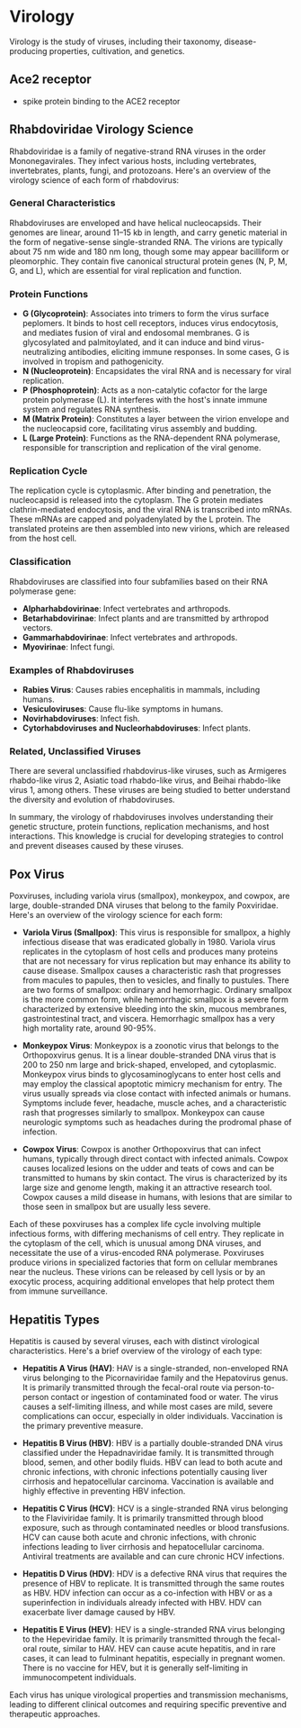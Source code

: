 # Virology

Virology is the study of viruses, including their taxonomy, disease-producing properties, cultivation, and genetics.

## Ace2 receptor

- spike protein binding to the ACE2 receptor

## Rhabdoviridae Virology Science

Rhabdoviridae is a family of negative-strand RNA viruses in the order Mononegavirales. They infect various hosts, including vertebrates, invertebrates, plants, fungi, and protozoans. Here's an overview of the virology science of each form of rhabdovirus:

### General Characteristics

Rhabdoviruses are enveloped and have helical nucleocapsids. Their genomes are linear, around 11–15 kb in length, and carry genetic material in the form of negative-sense single-stranded RNA. The virions are typically about 75 nm wide and 180 nm long, though some may appear bacilliform or pleomorphic. They contain five canonical structural protein genes (N, P, M, G, and L), which are essential for viral replication and function.

### Protein Functions

- **G (Glycoprotein)**: Associates into trimers to form the virus surface peplomers. It binds to host cell receptors, induces virus endocytosis, and mediates fusion of viral and endosomal membranes. G is glycosylated and palmitoylated, and it can induce and bind virus-neutralizing antibodies, eliciting immune responses. In some cases, G is involved in tropism and pathogenicity.
- **N (Nucleoprotein)**: Encapsidates the viral RNA and is necessary for viral replication.
- **P (Phosphoprotein)**: Acts as a non-catalytic cofactor for the large protein polymerase (L). It interferes with the host's innate immune system and regulates RNA synthesis.
- **M (Matrix Protein)**: Constitutes a layer between the virion envelope and the nucleocapsid core, facilitating virus assembly and budding.
- **L (Large Protein)**: Functions as the RNA-dependent RNA polymerase, responsible for transcription and replication of the viral genome.

### Replication Cycle

The replication cycle is cytoplasmic. After binding and penetration, the nucleocapsid is released into the cytoplasm. The G protein mediates clathrin-mediated endocytosis, and the viral RNA is transcribed into mRNAs. These mRNAs are capped and polyadenylated by the L protein. The translated proteins are then assembled into new virions, which are released from the host cell.

### Classification

Rhabdoviruses are classified into four subfamilies based on their RNA polymerase gene:

- **Alpharhabdovirinae**: Infect vertebrates and arthropods.
- **Betarhabdovirinae**: Infect plants and are transmitted by arthropod vectors.
- **Gammarhabdovirinae**: Infect vertebrates and arthropods.
- **Myovirinae**: Infect fungi.

### Examples of Rhabdoviruses

- **Rabies Virus**: Causes rabies encephalitis in mammals, including humans.
- **Vesiculoviruses**: Cause flu-like symptoms in humans.
- **Novirhabdoviruses**: Infect fish.
- **Cytorhabdoviruses and Nucleorhabdoviruses**: Infect plants.

### Related, Unclassified Viruses

There are several unclassified rhabdovirus-like viruses, such as Armigeres rhabdo-like virus 2, Asiatic toad rhabdo-like virus, and Beihai rhabdo-like virus 1, among others. These viruses are being studied to better understand the diversity and evolution of rhabdoviruses.

In summary, the virology of rhabdoviruses involves understanding their genetic structure, protein functions, replication mechanisms, and host interactions. This knowledge is crucial for developing strategies to control and prevent diseases caused by these viruses.

## Pox Virus

Poxviruses, including variola virus (smallpox), monkeypox, and cowpox, are large, double-stranded DNA viruses that belong to the family Poxviridae. Here's an overview of the virology science for each form:

- **Variola Virus (Smallpox)**: This virus is responsible for smallpox, a highly infectious disease that was eradicated globally in 1980. Variola virus replicates in the cytoplasm of host cells and produces many proteins that are not necessary for virus replication but may enhance its ability to cause disease. Smallpox causes a characteristic rash that progresses from macules to papules, then to vesicles, and finally to pustules. There are two forms of smallpox: ordinary and hemorrhagic. Ordinary smallpox is the more common form, while hemorrhagic smallpox is a severe form characterized by extensive bleeding into the skin, mucous membranes, gastrointestinal tract, and viscera. Hemorrhagic smallpox has a very high mortality rate, around 90-95%.

- **Monkeypox Virus**: Monkeypox is a zoonotic virus that belongs to the Orthopoxvirus genus. It is a linear double-stranded DNA virus that is 200 to 250 nm large and brick-shaped, enveloped, and cytoplasmic. Monkeypox virus binds to glycosaminoglycans to enter host cells and may employ the classical apoptotic mimicry mechanism for entry. The virus usually spreads via close contact with infected animals or humans. Symptoms include fever, headache, muscle aches, and a characteristic rash that progresses similarly to smallpox. Monkeypox can cause neurologic symptoms such as headaches during the prodromal phase of infection.

- **Cowpox Virus**: Cowpox is another Orthopoxvirus that can infect humans, typically through direct contact with infected animals. Cowpox causes localized lesions on the udder and teats of cows and can be transmitted to humans by skin contact. The virus is characterized by its large size and genome length, making it an attractive research tool. Cowpox causes a mild disease in humans, with lesions that are similar to those seen in smallpox but are usually less severe.

Each of these poxviruses has a complex life cycle involving multiple infectious forms, with differing mechanisms of cell entry. They replicate in the cytoplasm of the cell, which is unusual among DNA viruses, and necessitate the use of a virus-encoded RNA polymerase. Poxviruses produce virions in specialized factories that form on cellular membranes near the nucleus. These virions can be released by cell lysis or by an exocytic process, acquiring additional envelopes that help protect them from immune surveillance.

## Hepatitis Types

Hepatitis is caused by several viruses, each with distinct virological characteristics. Here's a brief overview of the virology of each type:

- **Hepatitis A Virus (HAV)**: HAV is a single-stranded, non-enveloped RNA virus belonging to the Picornaviridae family and the Hepatovirus genus. It is primarily transmitted through the fecal-oral route via person-to-person contact or ingestion of contaminated food or water. The virus causes a self-limiting illness, and while most cases are mild, severe complications can occur, especially in older individuals. Vaccination is the primary preventive measure.

- **Hepatitis B Virus (HBV)**: HBV is a partially double-stranded DNA virus classified under the Hepadnaviridae family. It is transmitted through blood, semen, and other bodily fluids. HBV can lead to both acute and chronic infections, with chronic infections potentially causing liver cirrhosis and hepatocellular carcinoma. Vaccination is available and highly effective in preventing HBV infection.

- **Hepatitis C Virus (HCV)**: HCV is a single-stranded RNA virus belonging to the Flaviviridae family. It is primarily transmitted through blood exposure, such as through contaminated needles or blood transfusions. HCV can cause both acute and chronic infections, with chronic infections leading to liver cirrhosis and hepatocellular carcinoma. Antiviral treatments are available and can cure chronic HCV infections.

- **Hepatitis D Virus (HDV)**: HDV is a defective RNA virus that requires the presence of HBV to replicate. It is transmitted through the same routes as HBV. HDV infection can occur as a co-infection with HBV or as a superinfection in individuals already infected with HBV. HDV can exacerbate liver damage caused by HBV.

- **Hepatitis E Virus (HEV)**: HEV is a single-stranded RNA virus belonging to the Hepeviridae family. It is primarily transmitted through the fecal-oral route, similar to HAV. HEV can cause acute hepatitis, and in rare cases, it can lead to fulminant hepatitis, especially in pregnant women. There is no vaccine for HEV, but it is generally self-limiting in immunocompetent individuals.

Each virus has unique virological properties and transmission mechanisms, leading to different clinical outcomes and requiring specific preventive and therapeutic approaches.

